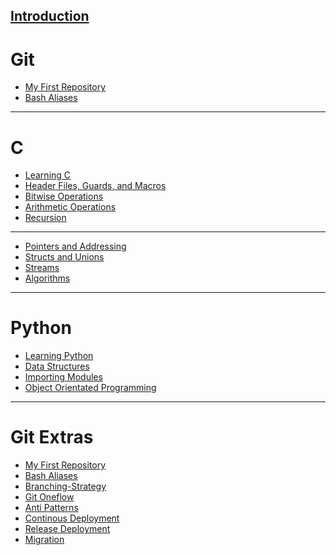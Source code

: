 [**Introduction**](Introduction/Introduction.md)
-------------------------------------

# Git

  - [My First Repository](myFirstRepository/myFirstRepository.md)
  - [Bash Aliases](BashAliases/BashAliases.md)

-----

# C

- [Learning C](Learning_C/Learning_C.md)
- [Header Files, Guards, and Macros](HeaderFilesGuardsMacros/HeaderFilesGuardsMacros.md)
- [Bitwise Operations](BitwiseOperations/BitwiseOperations.md)
- [Arithmetic Operations](ArithmeticOperations/ArithmeticOperations.md)
- [Recursion]()
-------------------------------------

- [Pointers and Addressing](PointersAndAddressing/PointersAndAddressing.md)
- [Structs and Unions](UnionsAndStructs/UnionsAndStructs.md)
- [Streams](Streams/Streams.md)
- [Algorithms](Algorithms/Algorithms.md)

-----

# Python

- [Learning Python](./Learning_Python/Learning_Python.md)
- [Data Structures](./Learning_Python/DataStructures.md)
- [Importing Modules]()
- [Object Orientated Programming]()


------

# Git Extras

  - [My First Repository](myFirstRepository/myFirstRepository.md)
  - [Bash Aliases](BashAliases/BashAliases.md)
  - [Branching-Strategy](BranchingModel/BranchingModel.md)
  - [Git Oneflow](OneFlow/OneFlow.md)
  - [Anti Patterns](AntiPatterns/AntiPatterns.md)
  - [Continous Deployment](ContinousDeployment/ContinousDeployment.md)
  - [Release Deployment](ReleaseDeployment/ReleaseDeployment.md)
  - [Migration](Migration/Migration.md)
